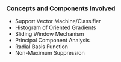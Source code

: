 ### Concepts and Components Involved

* Support Vector Machine/Classifier
* Histogram of Oriented Gradients
* Sliding Window Mechanism
* Principal Component Analysis
* Radial Basis Function
* Non-Maximum Suppression
